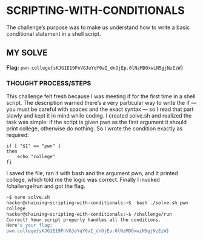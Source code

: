
# SCRIPTING-WITH-CONDITIONALS
The challenge’s purpose was to make us understand how to write a basic conditional statement in a shell script.

## MY SOLVE
**Flag:** `pwn.college{sKJG1E19FnVGJeYqY0aI_dnOjEp.0lNzMDOxwiN5gjNzEzW}`

### THOUGHT PROCESS/STEPS
This challenge felt fresh because I was meeting if for the first time in a shell script. The description warned there’s a very 
particular way to write the if — you must be careful with spaces and the exact syntax — so I read that part slowly and kept it in 
mind while coding. I created solve.sh and realized the task was simple: if the script is given pwn as the first argument it should 
print college, otherwise do nothing. So I wrote the condition exactly as required:
```
if [ "$1" == "pwn" ]
then
    echo "college"
fi
```
I saved the file, ran it with bash and the argument pwn, and it printed college, which told me the logic was correct. Finally I 
invoked /challenge/run and got the flag.

```bash
~$ nano solve.sh
hacker@chaining~scripting-with-conditionals:~$  bash ./solve.sh pwn
college
hacker@chaining~scripting-with-conditionals:~$ /challenge/run
Correct! Your script properly handles all the conditions.
Here's your flag:
pwn.college{sKJG1E19FnVGJeYqY0aI_dnOjEp.0lNzMDOxwiN5gjNzEzW}
```
